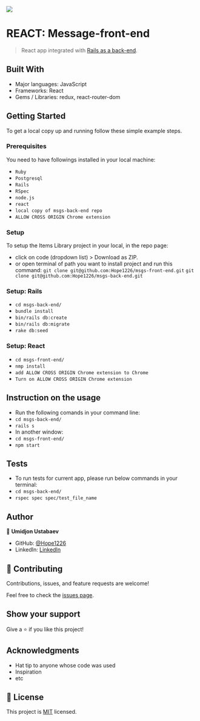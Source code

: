 ![](https://img.shields.io/badge/Microverse-blueviolet)

# REACT: Message-front-end

> React app integrated with [Rails as a back-end](https://github.com/Hope1226/msgs-back-end).

## Built With

- Major languages: JavaScript
- Frameworks: React
- Gems / Libraries: redux, react-router-dom

## Getting Started

To get a local copy up and running follow these simple example steps.

### Prerequisites

You need to have followings installed in your local machine:
- `Ruby`
- `Postgresql`
- `Rails`
- `RSpec`
- `node.js`
- `react`
- `local copy of msgs-back-end repo`
- `ALLOW CROSS ORIGIN Chrome extension`

### Setup

To setup the Items Library project in your local, in the repo page: 
- click on code (dropdown list) > Download as ZIP. 
- or open terminal of path you want to install project and run this command:
`git clone git@github.com:Hope1226/msgs-front-end.git`
`git clone git@github.com:Hope1226/msgs-back-end.git`
### Setup: Rails
- `cd msgs-back-end/`
- `bundle install`
- `bin/rails db:create`
- `bin/rails db:migrate`
- `rake db:seed`

### Setup: React
- `cd msgs-front-end/`
- `nmp install`
- `add ALLOW CROSS ORIGIN Chrome extension to Chrome`
- `Turn on ALLOW CROSS ORIGIN Chrome extension`

## Instruction on the usage
- Run the following comands in your command line:
- `cd msgs-back-end/`
- `rails s`
- In another window:
- `cd msgs-front-end/`
- `npm start`

## Tests
- To run tests for current app, please run below commands in your terminal:
- `cd msgs-back-end/`
- `rspec spec spec/test_file_name`

## Author

👤 **Umidjon Ustabaev**

- GitHub: [@Hope1226](https://github.com/Hope1226)
- LinkedIn: [LinkedIn](https://www.linkedin.com/in/umidjon-ustabaev/)

## 🤝 Contributing

Contributions, issues, and feature requests are welcome!

Feel free to check the [issues page](https://github.com/Hope1226/expense-tracker/issues).

## Show your support

Give a ⭐️ if you like this project!

## Acknowledgments

- Hat tip to anyone whose code was used
- Inspiration
- etc

## 📝 License

This project is [MIT](./MIT.md) licensed.